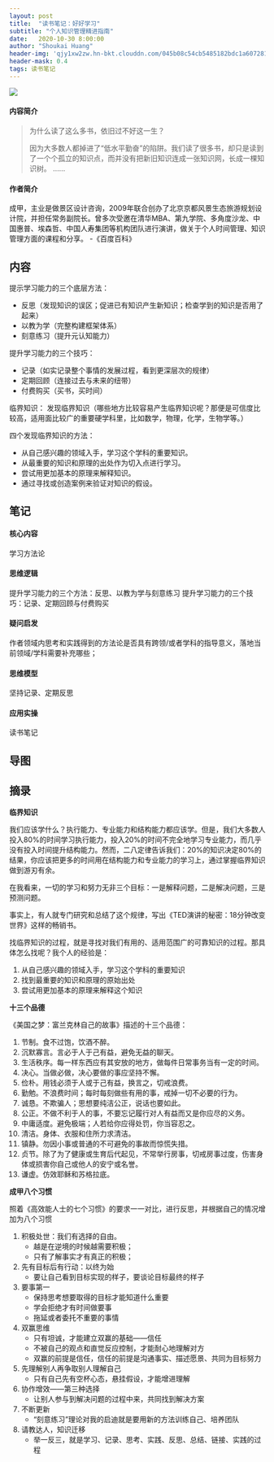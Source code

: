 ```yaml
---
layout: post
title:  "读书笔记：好好学习"
subtitle: "个人知识管理精进指南"
date:   2020-10-30 8:00:00
author: "Shoukai Huang"
header-img: 'qjy1xw2zw.hn-bkt.clouddn.com/045b08c54cb5485182bdc1a607281d55.jpg'
header-mask: 0.4
tags: 读书笔记
---
```


![](http://qjy1xw2zw.hn-bkt.clouddn.com/10cf8105647f7245144741c2823da652.jpg)

#### 内容简介

>为什么读了这么多书，依旧过不好这一生？
>
>因为大多数人都掉进了“低水平勤奋”的陷阱。我们读了很多书，却只是读到了一个个孤立的知识点，而并没有把新旧知识连成一张知识网，长成一棵知识树。
>……


#### 作者简介

成甲，主业是做景区设计咨询，2009年联合创办了北京京都风景生态旅游规划设计院，并担任常务副院长。曾多次受邀在清华MBA、第九学院、多角度沙龙、中国惠普、埃森哲、中国人寿集团等机构团队进行演讲，做关于个人时间管理、知识管理方面的课程和分享。 -《百度百科》

## 内容

提示学习能力的三个底层方法：

* 反思（发现知识的误区；促进已有知识产生新知识；检查学到的知识是否用了起来）
* 以教为学（完整构建框架体系）
* 刻意练习（提升元认知能力）

提升学习能力的三个技巧：
* 记录（如实记录整个事情的发展过程，看到更深层次的规律）
* 定期回顾（连接过去与未来的纽带）
* 付费购买（买书，买时间）

临界知识：
发现临界知识（哪些地方比较容易产生临界知识呢？那便是可信度比较高，适用面比较广的重要硬学科里，比如数学，物理，化学，生物学等。）

四个发现临界知识的方法：

* 从自己感兴趣的领域入手，学习这个学科的重要知识。
* 从最重要的知识和原理的出处作为切入点进行学习。
* 尝试用更加基本的原理来解释知识。
* 通过寻找或创造案例来验证对知识的假设。


## 笔记

#### 核心内容

学习方法论

#### 思维逻辑

提升学习能力的三个方法：反思、以教为学与刻意练习
提升学习能力的三个技巧：记录、定期回顾与付费购买

#### 疑问启发

作者领域内思考和实践得到的方法论是否具有跨领/或者学科的指导意义，落地当前领域/学科需要补充哪些；

#### 思维模型

坚持记录、定期反思

#### 应用实操

读书笔记

## 导图

## 摘录

**临界知识**

我们应该学什么？执行能力、专业能力和结构能力都应该学。但是，我们大多数人投入80%的时间学习执行能力，投入20%的时间不完全地学习专业能力，而几乎没有投入时间提升结构能力。然而，二八定律告诉我们：20%的知识决定80%的结果，你应该把更多的时间用在结构能力和专业能力的学习上，通过掌握临界知识做到游刃有余。

在我看来，一切的学习和努力无非三个目标：一是解释问题，二是解决问题，三是预测问题。

事实上，有人就专门研究和总结了这个规律，写出《TED演讲的秘密：18分钟改变世界》这样的畅销书。

找临界知识的过程，就是寻找对我们有用的、适用范围广的可靠知识的过程。那具体怎么找呢？我个人的经验是：
1. 从自己感兴趣的领域入手，学习这个学科的重要知识
2. 找到最重要的知识和原理的原始出处
3. 尝试用更加基本的原理来解释这个知识

**十三个品德**

《美国之梦：富兰克林自己的故事》描述的十三个品德：
1. 节制。食不过饱，饮酒不醉。
2. 沉默寡言。言必于人于己有益，避免无益的聊天。
3. 生活秩序。每一样东西应有其安放的地方，做每件日常事务当有一定的时间。
4. 决心。当做必做，决心要做的事应坚持不懈。
5. 俭朴。用钱必须于人或于己有益，换言之，切戒浪费。
6. 勤勉。不浪费时间；每时每刻做些有用的事，戒掉一切不必要的行为。
7. 诚恳。不欺骗人；思想要纯洁公正，说话也要如此。
8. 公正。不做不利于人的事，不要忘记履行对人有益而又是你应尽的义务。
9. 中庸适度。避免极端；人若给你应得处罚，你当容忍之。
10. 清洁。身体、衣服和住所力求清洁。
11. 镇静。勿因小事或普通的不可避免的事故而惊慌失措。
12. 贞节。除了为了健康或生育后代起见，不常举行房事，切戒房事过度，伤害身体或损害你自己或他人的安宁或名誉。
13. 谦虚。仿效耶稣和苏格拉底。

**成甲八个习惯**

照着《高效能人士的七个习惯》的要求一一对比，进行反思，并根据自己的情况增加为八个习惯

1. 积极处世：我们有选择的自由。
    * 越是在逆境的时候越需要积极；
    * 只有了解事实才有真正的积极；
2. 先有目标后有行动：以终为始
    * 要让自己看到目标实现的样子，要谈论目标最终的样子
3. 要事第一
    * 保持思考想要取得的目标才能知道什么重要
    * 学会拒绝才有时间做要事
    * 拖延或者委托不重要的事情
4. 双赢思维
    * 只有坦诚，才能建立双赢的基础——信任
    * 不被自己的观点和直觉反应控制，才能耐心地理解对方
    * 双赢的前提是信任，信任的前提是沟通事实、描述愿景、共同为目标努力
5. 先理解别人再争取别人理解自己
    * 只有自己先有空杯心态，悬挂假设，才能增进理解
6. 协作增效——第三种选择
    * 让别人参与到解决问题的过程中来，共同找到解决方案
7. 不断更新
    * “刻意练习”理论对我的启迪就是要用新的方法训练自己、培养团队
8. 请教达人，知识迁移
    * 举一反三，就是学习、记录、思考、实践、反思、总结、链接、实践的过程